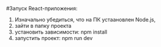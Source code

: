 #Запуск React-приложения:

1. Изначально убедиться, что на ПК устаановлен Node.js,
2. зайти в папку проекта
3. установить зависимости: npm install
4. запустить проект: npm run dev
